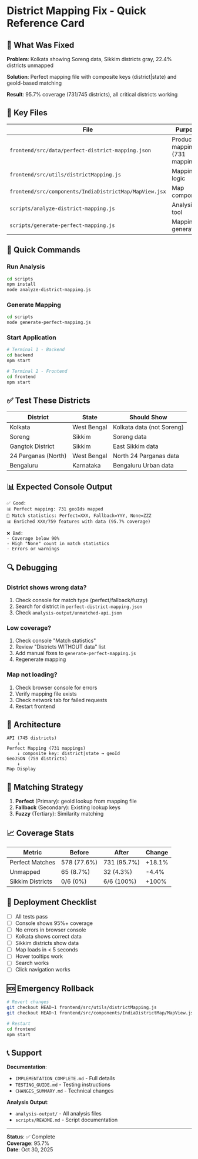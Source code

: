 # District Mapping Fix - Quick Reference Card

## 🎯 What Was Fixed

**Problem**: Kolkata showing Soreng data, Sikkim districts gray, 22.4% districts unmapped

**Solution**: Perfect mapping file with composite keys (district|state) and geoId-based matching

**Result**: 95.7% coverage (731/745 districts), all critical districts working

## 📁 Key Files

| File | Purpose |
|------|---------|
| `frontend/src/data/perfect-district-mapping.json` | Production mapping (731 mappings) |
| `frontend/src/utils/districtMapping.js` | Mapping logic |
| `frontend/src/components/IndiaDistrictMap/MapView.jsx` | Map component |
| `scripts/analyze-district-mapping.js` | Analysis tool |
| `scripts/generate-perfect-mapping.js` | Mapping generator |

## 🔧 Quick Commands

### Run Analysis
```bash
cd scripts
npm install
node analyze-district-mapping.js
```

### Generate Mapping
```bash
cd scripts
node generate-perfect-mapping.js
```

### Start Application
```bash
# Terminal 1 - Backend
cd backend
npm start

# Terminal 2 - Frontend
cd frontend
npm start
```

## ✅ Test These Districts

| District | State | Should Show |
|----------|-------|-------------|
| Kolkata | West Bengal | Kolkata data (not Soreng) |
| Soreng | Sikkim | Soreng data |
| Gangtok District | Sikkim | East Sikkim data |
| 24 Parganas (North) | West Bengal | North 24 Parganas data |
| Bengaluru | Karnataka | Bengaluru Urban data |

## 📊 Expected Console Output

```
✅ Good:
📊 Perfect mapping: 731 geoIds mapped
🎯 Match statistics: Perfect=XXX, Fallback=YYY, None=ZZZ
📊 Enriched XXX/759 features with data (95.7% coverage)

❌ Bad:
- Coverage below 90%
- High "None" count in match statistics
- Errors or warnings
```

## 🔍 Debugging

### District shows wrong data?
1. Check console for match type (perfect/fallback/fuzzy)
2. Search for district in `perfect-district-mapping.json`
3. Check `analysis-output/unmatched-api.json`

### Low coverage?
1. Check console "Match statistics"
2. Review "Districts WITHOUT data" list
3. Add manual fixes to `generate-perfect-mapping.js`
4. Regenerate mapping

### Map not loading?
1. Check browser console for errors
2. Verify mapping file exists
3. Check network tab for failed requests
4. Restart frontend

## 🎨 Architecture

```
API (745 districts)
    ↓
Perfect Mapping (731 mappings)
    ↓ composite key: district|state → geoId
GeoJSON (759 districts)
    ↓
Map Display
```

## 🔄 Matching Strategy

1. **Perfect** (Primary): geoId lookup from mapping file
2. **Fallback** (Secondary): Existing lookup keys
3. **Fuzzy** (Tertiary): Similarity matching

## 📈 Coverage Stats

| Metric | Before | After | Change |
|--------|--------|-------|--------|
| Perfect Matches | 578 (77.6%) | 731 (95.7%) | +18.1% |
| Unmapped | 65 (8.7%) | 32 (4.3%) | -4.4% |
| Sikkim Districts | 0/6 (0%) | 6/6 (100%) | +100% |

## 🚀 Deployment Checklist

- [ ] All tests pass
- [ ] Console shows 95%+ coverage
- [ ] No errors in browser console
- [ ] Kolkata shows correct data
- [ ] Sikkim districts show data
- [ ] Map loads in < 5 seconds
- [ ] Hover tooltips work
- [ ] Search works
- [ ] Click navigation works

## 🆘 Emergency Rollback

```bash
# Revert changes
git checkout HEAD~1 frontend/src/utils/districtMapping.js
git checkout HEAD~1 frontend/src/components/IndiaDistrictMap/MapView.jsx

# Restart
cd frontend
npm start
```

## 📞 Support

**Documentation**:
- `IMPLEMENTATION_COMPLETE.md` - Full details
- `TESTING_GUIDE.md` - Testing instructions
- `CHANGES_SUMMARY.md` - Technical changes

**Analysis Output**:
- `analysis-output/` - All analysis files
- `scripts/README.md` - Script documentation

---

**Status**: ✅ Complete  
**Coverage**: 95.7%  
**Date**: Oct 30, 2025
